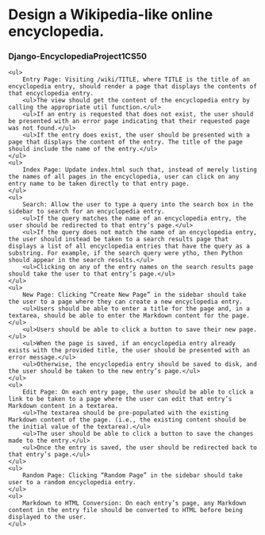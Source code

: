<div>
    <h1>Design a Wikipedia-like online encyclopedia.</h1>
    <h3>Django-EncyclopediaProject1CS50</h3>


    <ul>
        Entry Page: Visiting /wiki/TITLE, where TITLE is the title of an encyclopedia entry, should render a page that displays the contents of that encyclopedia entry.
        <ul>The view should get the content of the encyclopedia entry by calling the appropriate util function.</ul>
        <ul>If an entry is requested that does not exist, the user should be presented with an error page indicating that their requested page was not found.</ul>
        <ul>If the entry does exist, the user should be presented with a page that displays the content of the entry. The title of the page should include the name of the entry.</ul>
    </ul>
    <ul>
        Index Page: Update index.html such that, instead of merely listing the names of all pages in the encyclopedia, user can click on any entry name to be taken directly to that entry page.
    </ul>
    <ul>
        Search: Allow the user to type a query into the search box in the sidebar to search for an encyclopedia entry.
        <ul>If the query matches the name of an encyclopedia entry, the user should be redirected to that entry’s page.</ul>
        <ul>If the query does not match the name of an encyclopedia entry, the user should instead be taken to a search results page that displays a list of all encyclopedia entries that have the query as a substring. For example, if the search query were ytho, then Python should appear in the search results.</ul>
        <ul>Clicking on any of the entry names on the search results page should take the user to that entry’s page.</ul>
    </ul>
    <ul>
        New Page: Clicking “Create New Page” in the sidebar should take the user to a page where they can create a new encyclopedia entry.
        <ul>Users should be able to enter a title for the page and, in a textarea, should be able to enter the Markdown content for the page.</ul>
        <ul>Users should be able to click a button to save their new page.</ul>
        <ul>When the page is saved, if an encyclopedia entry already exists with the provided title, the user should be presented with an error message.</ul>
        <ul>Otherwise, the encyclopedia entry should be saved to disk, and the user should be taken to the new entry’s page.</ul>
    </ul>
    <ul>
        Edit Page: On each entry page, the user should be able to click a link to be taken to a page where the user can edit that entry’s Markdown content in a textarea.
        <ul>The textarea should be pre-populated with the existing Markdown content of the page. (i.e., the existing content should be the initial value of the textarea).</ul>
        <ul>The user should be able to click a button to save the changes made to the entry.</ul>
        <ul>Once the entry is saved, the user should be redirected back to that entry’s page.</ul>
    </ul>
    <ul>
        Random Page: Clicking “Random Page” in the sidebar should take user to a random encyclopedia entry.
    </ul>
    <ul>
        Markdown to HTML Conversion: On each entry’s page, any Markdown content in the entry file should be converted to HTML before being displayed to the user. 
    </ul>
</div>
